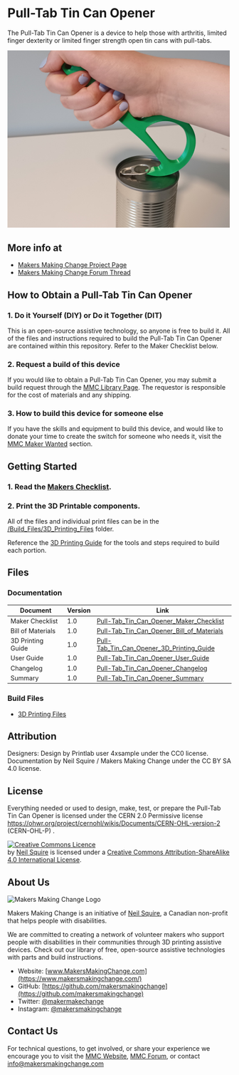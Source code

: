 # Pull-Tab Tin Can Opener
The Pull-Tab Tin Can Opener is a device to help those with arthritis, limited finger dexterity or limited finger strength open tin cans with pull-tabs.

<img src="Photos/Pull-Tab_Tin_Can_Opener_1.jpg" width="500" alt="Picture of Pull-Tab Tin Can Opener.">

## More info at
- [Makers Making Change Project Page](<https://makersmakingchange.com/project/pull-tab-tin-can-opener/>)
- [Makers Making Change Forum Thread](<https://makersmakingchange.com/forum/topic/pull-tab-tin-can-opener/>)


## How to Obtain a Pull-Tab Tin Can Opener
### 1. Do it Yourself (DIY) or Do it Together (DIT)

This is an open-source assistive technology, so anyone is free to build it. All of the files and instructions required to build the Pull-Tab Tin Can Opener are contained within this repository. Refer to the Maker Checklist below.

### 2. Request a build of this device

If you would like to obtain a Pull-Tab Tin Can Opener, you may submit a build request through the [MMC Library Page](https://makersmakingchange.com/project/device-name/pull-tab-tin-can-opener/). The requestor is responsible for the cost of materials and any shipping.

### 3. How to build this device for someone else

If you have the skills and equipment to build this device, and would like to donate your time to create the switch for someone who needs it, visit the [MMC Maker Wanted](https://makersmakingchange.com/maker-wanted/) section.

## Getting Started

### 1. Read the [Makers Checklist](/Documentation/Pull-Tab_Tin_Can_Opener_Maker_Checklist_V1.0.pdf).

### 2. Print the 3D Printable components.

All of the files and individual print files can be in the [/Build_Files/3D_Printing_Files](/Build_Files/3D_Print_Files/) folder.

Reference the [3D Printing Guide](/Documentation/Pull-Tab_Tin_Can_Opener_3D_Printing_Guide_V1.0.pdf) for the tools and steps required to build each portion.

## Files
### Documentation
| Document             | Version | Link |
|----------------------|---------|------|
| Maker Checklist      | 1.0     | [Pull-Tab_Tin_Can_Opener_Maker_Checklist](/Documentation/Pull-Tab_Tin_Can_Opener_Maker_Checklist_V1.0.pdf)     |
| Bill of Materials    | 1.0     | [Pull-Tab_Tin_Can_Opener_Bill_of_Materials](/Documentation/Pull-Tab_Tin_Can_Opener_BOM_V1.0.csv)     |
| 3D Printing Guide    | 1.0     | [Pull-Tab_Tin_Can_Opener_3D_Printing_Guide](/Documentation/Pull-Tab_Tin_Can_Opener_3D_Printing_Guide_V1.0.pdf)     |
| User Guide           | 1.0     | [Pull-Tab_Tin_Can_Opener_User_Guide](/Documentation/Pull-Tab_Tin_Can_Opener_User_Guide_V1.0.pdf)    |
| Changelog            | 1.0     | [Pull-Tab_Tin_Can_Opener_Changelog](/Documentation/Pull-Tab_Tin_Can_Opener_Changelog_V1.0.pdf)     |
| Summary              | 1.0     | [Pull-Tab_Tin_Can_Opener_Summary](/Documentation/Pull-Tab_Tin_Can_Opener_Summary_V1.0.pdf)     |

### Build Files
 - [3D Printing Files](/Build_Files/3D_Print_Files)

## Attribution
Designers:
Design by Printlab user 4xsample under the CC0 license.
Documentation by Neil Squire / Makers Making Change under the CC BY SA 4.0 license.


## License
Everything needed or used to design, make, test, or prepare the Pull-Tab Tin Can Opener is licensed under the CERN 2.0 Permissive license <https://ohwr.org/project/cernohl/wikis/Documents/CERN-OHL-version-2> (CERN-OHL-P) . 


<a rel="license" href="http://creativecommons.org/licenses/by-sa/4.0/"><img alt="Creative Commons Licence" style="border-width:0" src="https://i.creativecommons.org/l/by-sa/4.0/88x31.png" /></a><br /><span xmlns:dct="http://purl.org/dc/terms/" property="dct:title"><Pull-Tab Tin Can Opener></span> by <a xmlns:cc="http://creativecommons.org/ns#" href="www.makersmakingchange.com" property="cc:attributionName" rel="cc:attributionURL">Neil Squire</a> is licensed under a <a rel="license" href="http://creativecommons.org/licenses/by-sa/4.0/">Creative Commons Attribution-ShareAlike 4.0 International License</a>.




## About Us
<img src="https://www.makersmakingchange.com/wp-content/uploads/logo/mmc_logo.svg" width="500" alt="Makers Making Change Logo">

Makers Making Change is an initiative of [Neil Squire](https://www.neilsquire.ca/), a Canadian non-profit that helps people with disabilities.

We are committed to creating a network of volunteer makers who support people with disabilities in their communities through 3D printing assistive devices. Check out our library of free, open-source assistive technologies with parts and build instructions.

 - Website: [www.MakersMakingChange.com](https://www.makersmakingchange.com/)
 - GitHub: [https://github.com/makersmakingchange](https://github.com/makersmakingchange)
 - Twitter: [@makermakechange](https://twitter.com/makermakechange)
 - Instagram: [@makersmakingchange](https://www.instagram.com/makersmakingchange)

## Contact Us

For technical questions, to get involved, or share your experience we encourage you to visit the [MMC Website](https://www.makersmakingchange.com/), [MMC Forum](https://makersmakingchange.com/forum), or contact info@makersmakingchange.com
